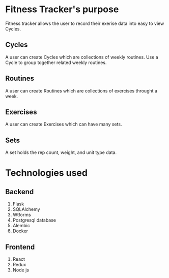 # Fitness Tracker's purpose

Fitness tracker allows the user to record their exerise data into easy to view Cycles.

## Cycles 
A user can create Cycles which are collections of weekly routines. Use a Cycle to group together related weekly routines.

## Routines
A user can create Routines which are collections of exercises throught a week. 

## Exercises
A user can create Exercises which can have many sets.

## Sets
A set holds the rep count, weight, and unit type data.

# Technologies used

## Backend
1. Flask
2. SQLAlchemy
3. Wtforms
4. Postgresql database
5. Alembic
6. Docker

## Frontend
1. React
2. Redux
3. Node js
